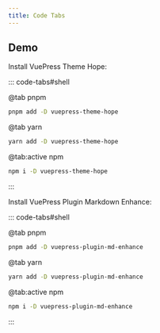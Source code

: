 ```yaml
---
title: Code Tabs
---
```


## Demo

Install VuePress Theme Hope:

::: code-tabs#shell

@tab pnpm <Badge text="Recommended" />

```bash
pnpm add -D vuepress-theme-hope
```

@tab yarn

```bash
yarn add -D vuepress-theme-hope
```

@tab:active npm

```bash
npm i -D vuepress-theme-hope
```

:::

Install VuePress Plugin Markdown Enhance:

::: code-tabs#shell

@tab pnpm <Badge text="Recommended" />

```bash
pnpm add -D vuepress-plugin-md-enhance
```

@tab yarn

```bash
yarn add -D vuepress-plugin-md-enhance
```

@tab:active npm

```bash
npm i -D vuepress-plugin-md-enhance
```

:::
